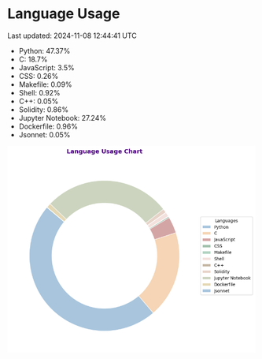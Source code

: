 # Language Usage

Last updated: 2024-11-08 12:44:41 UTC

- Python: 47.37%
- C: 18.7%
- JavaScript: 3.5%
- CSS: 0.26%
- Makefile: 0.09%
- Shell: 0.92%
- C++: 0.05%
- Solidity: 0.86%
- Jupyter Notebook: 27.24%
- Dockerfile: 0.96%
- Jsonnet: 0.05%

![Language Usage Chart](language_usage.png)

